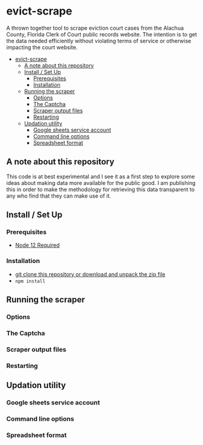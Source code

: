 # evict-scrape #

A thrown together tool to scrape eviction court cases from the Alachua County, Florida Clerk of Court public records website.  The intention is to get the data needed efficiently without violating terms of service or otherwise impacting the court website.

- [evict-scrape](#evict-scrape)
  - [A note about this repository](#a-note-about-this-repository)
  - [Install / Set Up](#install--set-up)
    - [Prerequisites](#prerequisites)
    - [Installation](#installation)
  - [Running the scraper](#running-the-scraper)
    - [Options](#options)
    - [The Captcha](#the-captcha)
    - [Scraper output files](#scraper-output-files)
    - [Restarting](#restarting)
  - [Updation utility](#updation-utility)
    - [Google sheets service account](#google-sheets-service-account)
    - [Command line options](#command-line-options)
    - [Spreadsheet format](#spreadsheet-format)

## A note about this repository ##

This code is at best experimental and I see it as a first step to explore some ideas about making data more available for the public good.  I am publishing this in order to make the methodology for retrieving this data transparent to any who find that they can make use of it.

## Install / Set Up ##

### Prerequisites ###

* [Node 12 Required](https://nodejs.org/en/download/)

### Installation

* [git clone this repository or download and unpack the zip file](https://docs.github.com/en/github/creating-cloning-and-archiving-repositories/cloning-a-repository)
* `npm install`

## Running the scraper ##

### Options ###

### The Captcha ###

### Scraper output files ###

### Restarting ###

## Updation utility ##

### Google sheets service account ###

### Command line options ###

### Spreadsheet format ###
